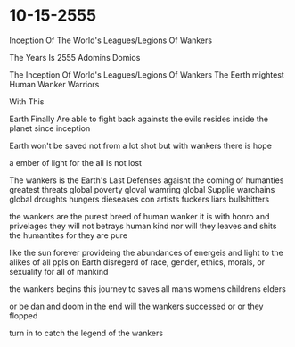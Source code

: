 # 10-15-2555
Inception Of The World's Leagues/Legions Of Wankers

The Years Is 2555 Adomins Domios

The Inception Of World's Leagues/Legions Of Wankers
The Eerth mightest Human Wanker Warriors

With This 

Earth
Finally Are able to fight back againsts the evils resides
inside the planet since inception

Earth won't be saved
not from a lot shot
but with wankers
there is hope

a ember of light
for the all is not lost

The wankers is the Earth's Last Defenses agaisnt
the coming of humanties greatest threats
global poverty
gloval wamring
global Supplie warchains
global droughts
hungers
dieseases
con artists
fuckers
liars
bullshitters

the wankers
are the purest breed of human wanker
it is with honro
and privelages
they will not betrays human kind
nor will they leaves and shits the humantites
for they are pure

like the sun
forever provideing the abundances of energeis
and light to the alikes of all ppls on Earth
disregerd of race, gender, ethics, morals, or sexuality
for all of mankind

the wankers begins this journey to saves
all
mans
womens
childrens
elders

or be dan and doom in the end
will the wankers
successed
or or they flopped

turn in
to catch the legend of the wankers

